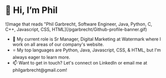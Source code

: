 <html>
<body>
  <h1> 👋 Hi, I’m Phil </h1>
  ![Image that reads "Phil Garbrecht, Software Engineer, Java, Python, C, C++, Javascript, CSS, HTML](/pgarbrecht/Github-profile-banner.gif)
  <ul>
<li>💼 My current role is Sr Manager, Digital Marketing at Watermark where I work on all areas of our company's website.</li>
<li>⭐ My top languages are Python, Java, Javascript, CSS, & HTML, but I'm always eager to learn more.</li>
<li>📫 Want to get in touch? Let's connect on LinkedIn or email me at philgarbrecht@gmail.com!</li>
  </ul>
  </body>
</html>
